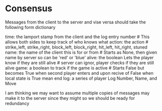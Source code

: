 # Consensus

Messages from the client to the server and vise versa should take the following form
dictionary 

  time: the lamport stamp from the client and the log entry number         # This allows both sides to keep track of who knows what
  action: the action                 # strike_left, strike_right, block_left, block_right, hit_left, hit_right, stuned
  name: the name of the client this is for or from         # Starts as None, then given name by server so can be 'red' or 'blue'
  alive: the boolean Lets the player know if they are still alive     # server can ignor, player checks if they are still alive
  game: a boolean to track if the game is active      # Starts False but becomes True when second player enters and upon recive of False when local state is True mean end
  log: a series of player Log Number, Name, and Move
  
  I am thinking we may want to assume multiple copies of messages may make it to the server since they might so we should be ready for redundancy 
